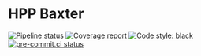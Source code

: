 # HPP Baxter

[![Pipeline status](https://gitlab.laas.fr/humanoid-path-planner/hpp-baxter/badges/master/pipeline.svg)](https://gitlab.laas.fr/humanoid-path-planner/hpp-baxter/commits/master)
[![Coverage report](https://gitlab.laas.fr/humanoid-path-planner/hpp-baxter/badges/master/coverage.svg?job=doc-coverage)](http://projects.laas.fr/gepetto/doc/humanoid-path-planner/hpp-baxter/master/coverage/)
[![Code style: black](https://img.shields.io/badge/code%20style-black-000000.svg)](https://github.com/psf/black)
[![pre-commit.ci status](https://results.pre-commit.ci/badge/github/humanoid-path-planner/hpp-baxter/master.svg)](https://results.pre-commit.ci/latest/github/humanoid-path-planner/hpp-baxter)
